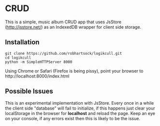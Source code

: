 # CRUD
This is a simple, music album CRUD app that uses JsStore (http://jsstore.net/) as an IndexedDB wrapper for client side storage.

## Installation
```
git clone https://github.com/robhartsock/logikcull.git
cd logikcull
python -m SimpleHTTPServer 8000
```
Using Chrome or Safari (Firefox is being pissy), point your browser to http://localhost:8000/index.html

## Possible Issues
This is an experimental implementation with JsStore.  Every once in a while the client side "database" will fail to initialize, if this happens just clear your localStorage in the browser for **localhost** and reload the page.  Keep an eye on your console, if any errors exist then this is likely to be the issue.
